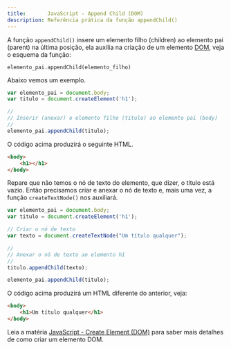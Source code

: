 ```yaml
---
title:       JavaScript - Append Child (DOM)
description: Referência prática da função appendChild()
---
```


A função `appendChild()` insere um elemento filho (children) ao elemento pai (parent) na última posição, ela auxilia 
na criação de um elemento [DOM](/javascript/dom/), veja o esquema da função:

    elemento_pai.appendChild(elemento_filho)

Abaixo vemos um exemplo.

```javascript
var elemento_pai = document.body;
var titulo = document.createElement('h1');

//
// Inserir (anexar) o elemento filho (titulo) ao elemento pai (body)
//
elemento_pai.appendChild(titulo);
```

O código acima produzirá o seguinte HTML.

```html
<body>
    <h1></h1>
</body>
```

Repare que não temos o nó de texto do elemento, que dizer, o título está vazio. Então precisamos criar e anexar o nó de
texto e,  mais uma vez, a função `createTextNode()` nos auxiliará.

```javascript
var elemento_pai = document.body;
var titulo = document.createElement('h1');

// Criar o nó de texto
var texto = document.createTextNode("Um título qualquer");

//
// Anexar o nó de texto ao elemento h1
//
titulo.appendChild(texto);

elemento_pai.appendChild(titulo);
```

O código acima produzirá um HTML diferente do anterior, veja:

```html
<body>
    <h1>Um título qualquer</h1>
</body>
```

Leia a matéria [JavaScript - Create Element (DOM)](/javascript/dom-create-element/) para saber mais detalhes de como 
criar um elemento DOM.
